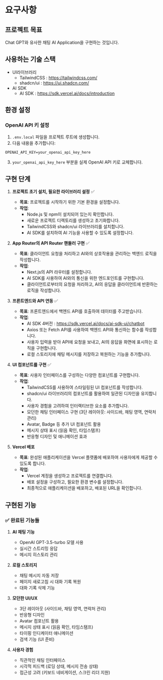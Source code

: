 # 요구사항

## 프로젝트 목표

Chat GPT와 유사한 채팅 AI Application을 구현하는 것입니다.

## 사용하는 기술 스택

- UI라이브러리
    - TailwindCSS : https://tailwindcss.com/
    - shadcn/ui : https://ui.shadcn.com/
- AI SDK
    - AI SDK : https://sdk.vercel.ai/docs/introduction

## 환경 설정

### OpenAI API 키 설정

1. `.env.local` 파일을 프로젝트 루트에 생성합니다.
2. 다음 내용을 추가합니다:

```
OPENAI_API_KEY=your_openai_api_key_here
```

3. `your_openai_api_key_here` 부분을 실제 OpenAI API 키로 교체합니다.

## 구현 단계

1. **프로젝트 초기 설치, 필요한 라이브러리 설정** ✅
    - **목표**: 프로젝트를 시작하기 위한 기본 환경을 설정합니다.
    - **작업**: 
        - Node.js 및 npm이 설치되어 있는지 확인합니다.
        - 새로운 프로젝트 디렉토리를 생성하고 초기화합니다.
        - TailwindCSS와 shadcn/ui 라이브러리를 설치합니다.
        - AI SDK를 설치하여 AI 기능을 사용할 수 있도록 설정합니다.

2. **App Router의 API Router 핸들러 구현** ✅
    - **목표**: 클라이언트 요청을 처리하고 AI와의 상호작용을 관리하는 백엔드 로직을 작성합니다.
    - **작업**:
        - Next.js의 API 라우터를 설정합니다.
        - AI SDK를 사용하여 AI와의 통신을 위한 엔드포인트를 구현합니다.
        - 클라이언트로부터의 요청을 처리하고, AI의 응답을 클라이언트에 반환하는 로직을 작성합니다.

3. **프론트엔드와 API 연동** ✅
    - **목표**: 프론트엔드에서 백엔드 API를 호출하여 데이터를 주고받습니다.
    - **작업**:
        - AI SDK 4버전 : https://sdk.vercel.ai/docs/ai-sdk-ui/chatbot
        - Axios 또는 Fetch API를 사용하여 백엔드 API와 통신하는 함수를 작성합니다.
        - 사용자 입력을 받아 API에 요청을 보내고, AI의 응답을 화면에 표시하는 로직을 구현합니다.
        - 로컬 스토리지에 채팅 메시지를 저장하고 복원하는 기능을 추가합니다.

4. **UI 컴포넌트를 구현** ✅
    - **목표**: 사용자 인터페이스를 구성하는 다양한 컴포넌트를 구현합니다.
    - **작업**:
        - TailwindCSS를 사용하여 스타일링된 UI 컴포넌트를 작성합니다.
        - shadcn/ui 라이브러리의 컴포넌트를 활용하여 일관된 디자인을 유지합니다.
        - 사용자 경험을 고려하여 인터랙티브한 요소를 추가합니다.
        - 모던한 채팅 인터페이스 구현 (3단 레이아웃: 사이드바, 채팅 영역, 연락처 관리)
        - Avatar, Badge 등 추가 UI 컴포넌트 활용
        - 메시지 상태 표시 (읽음 확인, 타임스탬프)
        - 반응형 디자인 및 애니메이션 효과

5. **Vercel 배포**
    - **목표**: 완성된 애플리케이션을 Vercel 플랫폼에 배포하여 사용자에게 제공할 수 있도록 합니다.
    - **작업**:
        - Vercel 계정을 생성하고 프로젝트를 연결합니다.
        - 배포 설정을 구성하고, 필요한 환경 변수를 설정합니다.
        - 최종적으로 애플리케이션을 배포하고, 배포된 URL을 확인합니다.

## 구현된 기능

### ✅ 완료된 기능들

1. **AI 채팅 기능**
   - OpenAI GPT-3.5-turbo 모델 사용
   - 실시간 스트리밍 응답
   - 메시지 히스토리 관리

2. **로컬 스토리지**
   - 채팅 메시지 자동 저장
   - 페이지 새로고침 시 대화 기록 복원
   - 대화 기록 삭제 기능

3. **모던한 UI/UX**
   - 3단 레이아웃 (사이드바, 채팅 영역, 연락처 관리)
   - 반응형 디자인
   - Avatar 컴포넌트 활용
   - 메시지 상태 표시 (읽음 확인, 타임스탬프)
   - 타이핑 인디케이터 애니메이션
   - 검색 기능 (UI 준비)

4. **사용자 경험**
   - 직관적인 채팅 인터페이스
   - 시각적 피드백 (로딩 상태, 메시지 전송 상태)
   - 접근성 고려 (키보드 네비게이션, 스크린 리더 지원)